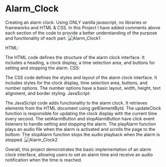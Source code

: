 # Alarm_Clock
Creating an alarm clock.
Using ONLY vanilla javascript, no libraries or frameworks and HTML & CSS.
In this Project
I have added comments above each section of the code to provide a better understanding of the purpose and functionality of each part.
![Alarm_Clock1](https://github.com/abhishekvikram19/Alarm_Clock/assets/24250895/f028f576-cbcb-4af9-b209-338320e6a822)


HTML:

The HTML code defines the structure of the alarm clock interface.
It includes a heading, a clock display,
a time selection area, and buttons for setting and stopping the alarm.
CSS:

The CSS code defines the styles and layout of the alarm clock interface.
It includes styles for the clock display, time selection area, buttons, and number options.
The number options have a basic layout, width, height, text alignment, and border styling.
JavaScript:

The JavaScript code adds functionality to the alarm clock.
It retrieves elements from the HTML document using getElementById.
The updateClock function is responsible for updating the clock display with the current time every second.
The setAlarmButton and stopAlarmButton have click event listeners to handle setting and stopping the alarm.
The playAlarm function plays an audio file when the alarm is activated and scrolls the page to the bottom.
The stopAlarm function stops the audio playback when the alarm is stopped.
![Alarm_Clock2](https://github.com/abhishekvikram19/Alarm_Clock/assets/24250895/bb663e2b-c9af-4b5d-8cc8-74084430473e)


Overall, this project demonstrates the basic implementation of an alarm clock interface, allowing users to set an alarm time and receive an audio notification when the time is reached.
